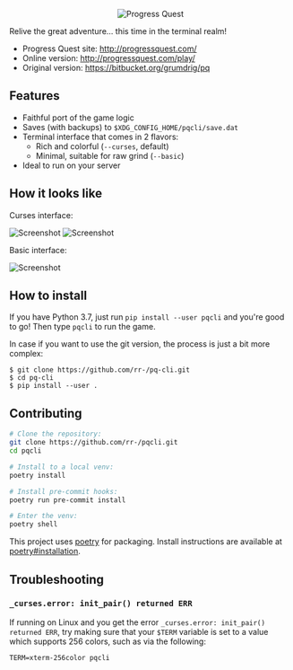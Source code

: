 <p align="center">
  <img alt="Progress Quest" src="http://progressquest.com/pq.png">
</p>

Relive the great adventure… this time in the terminal realm!

- Progress Quest site:  http://progressquest.com/
- Online version:       http://progressquest.com/play/
- Original version:     https://bitbucket.org/grumdrig/pq

## Features

- Faithful port of the game logic
- Saves (with backups) to `$XDG_CONFIG_HOME/pqcli/save.dat`
- Terminal interface that comes in 2 flavors:
    - Rich and colorful (`--curses`, default)
    - Minimal, suitable for raw grind (`--basic`)
- Ideal to run on your server

## How it looks like

Curses interface:

![Screenshot](screen-curses-logo.png)
![Screenshot](screen-curses.png)

Basic interface:

![Screenshot](screen-basic.png)

## How to install

If you have Python 3.7, just run `pip install --user pqcli` and you're good to go!
Then type `pqcli` to run the game.

In case if you want to use the git version, the process is just a bit more complex:

```console
$ git clone https://github.com/rr-/pq-cli.git
$ cd pq-cli
$ pip install --user .
```

## Contributing

```sh
# Clone the repository:
git clone https://github.com/rr-/pqcli.git
cd pqcli

# Install to a local venv:
poetry install

# Install pre-commit hooks:
poetry run pre-commit install

# Enter the venv:
poetry shell
```

This project uses [poetry](https://python-poetry.org/) for packaging.
Install instructions are available at [poetry#installation](https://python-poetry.org/docs/#installation).

## Troubleshooting

### `_curses.error: init_pair() returned ERR`

If running on Linux and you get the error `_curses.error: init_pair() returned ERR`,
try making sure that your `$TERM` variable is set to a value which supports
256 colors, such as via the following:

    TERM=xterm-256color pqcli

